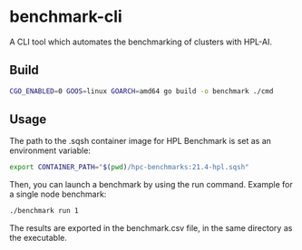 # benchmark-cli

A CLI tool which automates the benchmarking of clusters with HPL-AI.

## Build

```sh
CGO_ENABLED=0 GOOS=linux GOARCH=amd64 go build -o benchmark ./cmd
```

## Usage

The path to the .sqsh container image for HPL Benchmark is set as an environment variable:

```sh
export CONTAINER_PATH="$(pwd)/hpc-benchmarks:21.4-hpl.sqsh"
```

Then, you can launch a benchmark by using the run command. Example for a single node benchmark:

```sh
./benchmark run 1
```

The results are exported in the benchmark.csv file, in the same directory as the executable.
